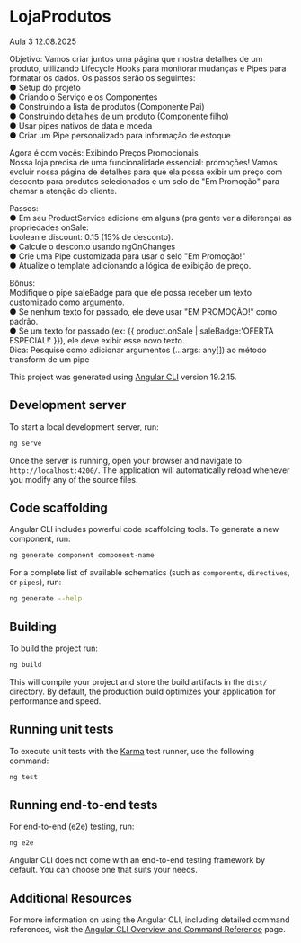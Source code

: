 # LojaProdutos

Aula 3 12.08.2025

Objetivo: Vamos criar juntos uma página que mostra detalhes de um produto, utilizando Lifecycle Hooks para monitorar mudanças e Pipes para formatar os dados. Os passos serão os seguintes: </br>
● Setup do projeto<br>
● Criando o Serviço e os Componentes<br>
● Construindo a lista de produtos (Componente Pai)<br>
● Construindo detalhes de um produto (Componente filho)<br>
● Usar pipes nativos de data e moeda<br>
● Criar um Pipe personalizado para informação de estoque<br>

Agora é com vocês: Exibindo Preços Promocionais<br>
Nossa loja precisa de uma funcionalidade essencial: promoções! Vamos evoluir nossa página de detalhes para que ela possa exibir um preço com desconto para produtos selecionados e um selo de "Em Promoção" para chamar a atenção do cliente.<br>

Passos:<br>
● Em seu ProductService adicione em alguns (pra gente ver a diferença) as propriedades onSale:<br>
boolean e discount: 0.15 (15% de desconto).<br>
● Calcule o desconto usando ngOnChanges<br>
● Crie uma Pipe customizada para usar o selo "Em Promoção!"<br>
● Atualize o template adicionando a lógica de exibição de preço.<br>

Bônus:<br>
Modifique o pipe saleBadge para que ele possa receber um texto customizado como argumento.<br>
● Se nenhum texto for passado, ele deve usar "EM PROMOÇÃO!" como padrão.<br>
● Se um texto for passado (ex: {{ product.onSale | saleBadge:'OFERTA ESPECIAL!' }}), ele deve exibir esse novo texto.<br>
Dica: Pesquise como adicionar argumentos (...args: any[]) ao método transform de um pipe


This project was generated using [Angular CLI](https://github.com/angular/angular-cli) version 19.2.15.

## Development server

To start a local development server, run:

```bash
ng serve
```

Once the server is running, open your browser and navigate to `http://localhost:4200/`. The application will automatically reload whenever you modify any of the source files.

## Code scaffolding

Angular CLI includes powerful code scaffolding tools. To generate a new component, run:

```bash
ng generate component component-name
```

For a complete list of available schematics (such as `components`, `directives`, or `pipes`), run:

```bash
ng generate --help
```

## Building

To build the project run:

```bash
ng build
```

This will compile your project and store the build artifacts in the `dist/` directory. By default, the production build optimizes your application for performance and speed.

## Running unit tests

To execute unit tests with the [Karma](https://karma-runner.github.io) test runner, use the following command:

```bash
ng test
```

## Running end-to-end tests

For end-to-end (e2e) testing, run:

```bash
ng e2e
```

Angular CLI does not come with an end-to-end testing framework by default. You can choose one that suits your needs.

## Additional Resources

For more information on using the Angular CLI, including detailed command references, visit the [Angular CLI Overview and Command Reference](https://angular.dev/tools/cli) page.

